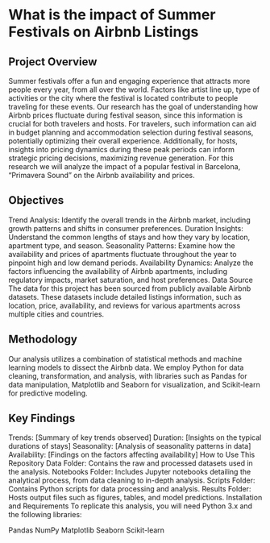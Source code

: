 # What is the impact of Summer Festivals on Airbnb Listings
## Project Overview
Summer festivals offer a fun and engaging experience that attracts more people every year, from all over the world. Factors like artist line up, type of activities or the city where the festival is located contribute to people traveling for these events. 
Our research has the goal of understanding how Airbnb prices fluctuate during festival season, since this information is crucial for both travelers and hosts. For travelers, such information can aid in budget planning and accommodation selection during festival seasons, potentially optimizing their overall experience. Additionally, for hosts, insights into pricing dynamics during these peak periods can inform strategic pricing decisions, maximizing revenue generation. 
For this research we will analyze the impact of a popular festival in Barcelona, “Primavera Sound” on the Airbnb availability and prices.

## Objectives
Trend Analysis: Identify the overall trends in the Airbnb market, including growth patterns and shifts in consumer preferences.
Duration Insights: Understand the common lengths of stays and how they vary by location, apartment type, and season.
Seasonality Patterns: Examine how the availability and prices of apartments fluctuate throughout the year to pinpoint high and low demand periods.
Availability Dynamics: Analyze the factors influencing the availability of Airbnb apartments, including regulatory impacts, market saturation, and host preferences.
Data Source
The data for this project has been sourced from publicly available Airbnb datasets. These datasets include detailed listings information, such as location, price, availability, and reviews for various apartments across multiple cities and countries.

## Methodology
Our analysis utilizes a combination of statistical methods and machine learning models to dissect the Airbnb data. We employ Python for data cleaning, transformation, and analysis, with libraries such as Pandas for data manipulation, Matplotlib and Seaborn for visualization, and Scikit-learn for predictive modeling.

## Key Findings
Trends: [Summary of key trends observed]
Duration: [Insights on the typical durations of stays]
Seasonality: [Analysis of seasonality patterns in data]
Availability: [Findings on the factors affecting availability]
How to Use This Repository
Data Folder: Contains the raw and processed datasets used in the analysis.
Notebooks Folder: Includes Jupyter notebooks detailing the analytical process, from data cleaning to in-depth analysis.
Scripts Folder: Contains Python scripts for data processing and analysis.
Results Folder: Hosts output files such as figures, tables, and model predictions.
Installation and Requirements
To replicate this analysis, you will need Python 3.x and the following libraries:

Pandas
NumPy
Matplotlib
Seaborn
Scikit-learn
